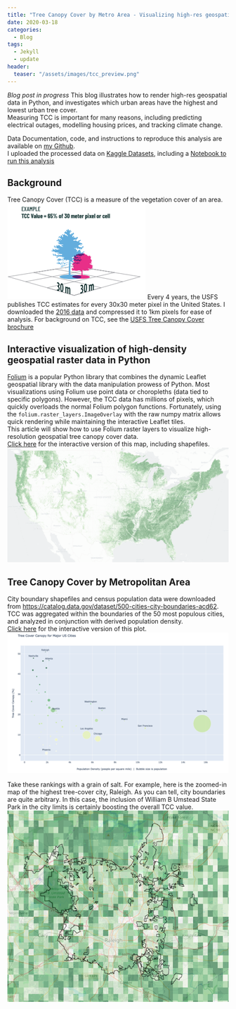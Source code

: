 ```yaml
---
title: "Tree Canopy Cover by Metro Area - Visualizing high-res geospatial data in Python"
date: 2020-03-18
categories:
  - Blog
tags:
  - Jekyll
  - update
header: 
  teaser: "/assets/images/tcc_preview.png"
---
```


*Blog post in progress* This blog illustrates how to render high-res geospatial data in Python, and investigates which urban areas have the highest and lowest urban tree cover.   
Measuring TCC is important for many reasons, including predicting electrical outages, modelling housing prices, and tracking climate change.  

Data Documentation, code, and instructions to reproduce this analysis are available on [my Github](https://github.com/zwrankin/blog/tree/master/tree_canopy_cover).  
I uploaded the processed data on [Kaggle Datasets](https://www.kaggle.com/zwrankin/usfs-tree-canopy-cover), including a [Notebook to run this analysis](https://www.kaggle.com/zwrankin/treecanopycover-starter)

## Background
Tree Canopy Cover (TCC) is a measure of the vegetation cover of an area. 
![](/assets/images/tcc/tcc_diagram.png)
Every 4 years, the USFS publishes TCC estimates for every 30x30 meter pixel in the United States. I downloaded the [2016 data](ttps://data.fs.usda.gov/geodata/rastergateway/treecanopycover/index.php) and compressed it to 1km pixels for ease of analysis. For background on TCC, see the [USFS Tree Canopy Cover brochure](https://data.fs.usda.gov/geodata/rastergateway/treecanopycover/docs/TCC_Tri-fold_2020-01-03.pdf)  


## Interactive visualization of high-density geospatial raster data in Python
[Folium](https://github.com/python-visualization/folium/tree/master/folium) is a popular Python library that combines the dynamic Leaflet geospatial library with the data manipulation prowess of Python.  Most visualizations using Folium use point data or choropleths (data tied to specific polygons). However, the TCC data has millions of pixels, which quickly overloads the normal Folium polygon functions. Fortunately, using the `folium.raster_layers.ImageOverlay` with the raw numpy matrix allows quick rendering while maintaining the interactive Leaflet tiles.  
This article will show how to use Folium raster layers to visualize high-resolution geospatial tree canopy cover data.  
[Click here](https://zanerankin.com/blog/tree_canopy_cover/output/map_tcc_usa_1km_city_overlay.html) for the interactive version of this map, including shapefiles.
![](/assets/images/tcc/tcc_map_preview.png) 

## Tree Canopy Cover by Metropolitan Area
City boundary shapefiles and census population data were downloaded from https://catalog.data.gov/dataset/500-cities-city-boundaries-acd62.  
TCC was aggregated within the boundaries of the 50 most populous cities, and analyzed in conjunction with derived population density.  
[Click here](http://zanerankin.com/blog/tree_canopy_cover/output/tcc_by_city_scatter.html) for the interactive version of this plot.  
![](/assets/images/tcc/tcc_scatter_preview.png)  

Take these rankings with a grain of salt. For example, here is the zoomed-in map of the highest tree-cover city, Raleigh. As you can tell, city boundaries are quite arbitrary. In this case, the inclusion of William B Umstead State Park in the city limits is certainly boosting the overall TCC value.  
![](/assets/images/tcc/tcc_raleigh.png)  
